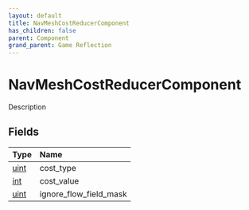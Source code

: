 ```yaml
---
layout: default
title: NavMeshCostReducerComponent
has_children: false
parent: Component
grand_parent: Game Reflection
---
```

# NavMeshCostReducerComponent
Description 

## Fields

| Type | Name |
|:----------|:--------------|
| [uint](/riftbreaker-wiki/docs/game-reflection/components/uint/) | cost_type |
| [int](/riftbreaker-wiki/docs/game-reflection/enums/int/) | cost_value |
| [uint](/riftbreaker-wiki/docs/game-reflection/components/uint/) | ignore_flow_field_mask |

